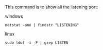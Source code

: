 
This command is to show all the listening port:

windows
```shell
netstat -ano | findstr "LISTENING"
```
linux
```shell
sudo ldof -i -P | grep LISTEN
```

